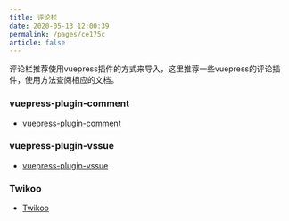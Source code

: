 ```yaml
---
title: 评论栏
date: 2020-05-13 12:00:39
permalink: /pages/ce175c
article: false
---
```


评论栏推荐使用vuepress插件的方式来导入，这里推荐一些vuepress的评论插件，使用方法查阅相应的文档。

### vuepress-plugin-comment
 * [vuepress-plugin-comment](https://github.com/dongyuanxin/vuepress-plugin-comment)


### vuepress-plugin-vssue
 * [vuepress-plugin-vssue](https://vssue.js.org/)


### Twikoo
 * [Twikoo](https://github.com/imaegoo/twikoo)
